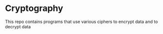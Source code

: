 # Cryptography
This repo contains programs that use various ciphers to encrypt data and to decrypt data
